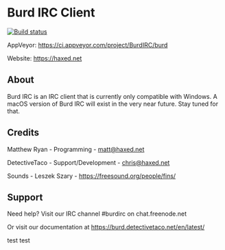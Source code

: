 # Burd IRC Client

[![Build status](https://ci.appveyor.com/api/projects/status/q0h13y72oanfkbjj/branch/master?svg=true)](https://ci.appveyor.com/project/BurdIRC/burd/branch/master)

AppVeyor: https://ci.appveyor.com/project/BurdIRC/burd

Website: https://haxed.net

## About

Burd IRC is an IRC client that is currently only compatible with Windows. A macOS version of Burd IRC will exist in the very near future. Stay tuned for that.

## Credits

Matthew Ryan - Programming - matt@haxed.net

DetectiveTaco - Support/Development - chris@haxed.net

Sounds - Leszek Szary - https://freesound.org/people/fins/

## Support
Need help? Visit our IRC channel #burdirc on chat.freenode.net 

Or visit our documentation at https://burd.detectivetaco.net/en/latest/

test
test
